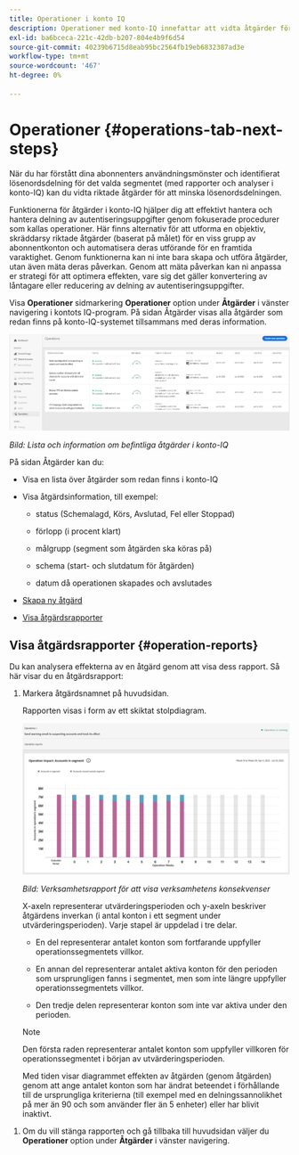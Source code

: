 ```yaml
---
title: Operationer i konto IQ
description: Operationer med konto-IQ innefattar att vidta åtgärder för att utföra automatisering och gruppåtgärder på prenumerantkonton och spåra deras effekter.
exl-id: ba6bceca-221c-42db-b207-804e4b9f6d54
source-git-commit: 40239b6715d8eab95bc2564fb19eb6832387ad3e
workflow-type: tm+mt
source-wordcount: '467'
ht-degree: 0%

---
```


# Operationer {#operations-tab-next-steps}

När du har förstått dina abonnenters användningsmönster och identifierat lösenordsdelning för det valda segmentet (med rapporter och analyser i konto-IQ) kan du vidta riktade åtgärder för att minska lösenordsdelningen.

Funktionerna för åtgärder i konto-IQ hjälper dig att effektivt hantera och hantera delning av autentiseringsuppgifter genom fokuserade procedurer som kallas operationer. Här finns alternativ för att utforma en objektiv, skräddarsy riktade åtgärder (baserat på målet) för en viss grupp av abonnentkonton och automatisera deras utförande för en framtida varaktighet. Genom funktionerna kan ni inte bara skapa och utföra åtgärder, utan även mäta deras påverkan. Genom att mäta påverkan kan ni anpassa er strategi för att optimera effekten, vare sig det gäller konvertering av låntagare eller reducering av delning av autentiseringsuppgifter.

Visa **Operationer** sidmarkering **Operationer** option under **Åtgärder** i vänster navigering i kontots IQ-program. På sidan Åtgärder visas alla åtgärder som redan finns på konto-IQ-systemet tillsammans med deras information.

![](assets/operations-page.png)

*Bild: Lista och information om befintliga åtgärder i konto-IQ*

På sidan Åtgärder kan du:

* Visa en lista över åtgärder som redan finns i konto-IQ

* Visa åtgärdsinformation, till exempel:

   * status (Schemalagd, Körs, Avslutad, Fel eller Stoppad)

   * förlopp (i procent klart)

   * målgrupp (segment som åtgärden ska köras på)

   * schema (start- och slutdatum för åtgärden)

   * datum då operationen skapades och avslutades

* [Skapa ny åtgärd](/help/AccountIQ/operation-affecting-user-segment.md)

* [Visa åtgärdsrapporter](#operation-reports)

<!--* Search from the list of operations using Search field

* Stop an operation.

* Create a duplicate operation.

* [Configure columns of Operations details page](#configure-columns)-->

## Visa åtgärdsrapporter {#operation-reports}

Du kan analysera effekterna av en åtgärd genom att visa dess rapport. Så här visar du en åtgärdsrapport:

1. Markera åtgärdsnamnet på huvudsidan.

   Rapporten visas i form av ett skiktat stolpdiagram.

   ![](assets/operation-impact-report.png)

   *Bild: Verksamhetsrapport för att visa verksamhetens konsekvenser*

   X-axeln representerar utvärderingsperioden och y-axeln beskriver åtgärdens inverkan (i antal konton i ett segment under utvärderingsperioden). Varje stapel är uppdelad i tre delar.

   * En del representerar antalet konton som fortfarande uppfyller operationssegmentets villkor.

   * En annan del representerar antalet aktiva konton för den perioden som ursprungligen fanns i segmentet, men som inte längre uppfyller operationssegmentets villkor.

   * Den tredje delen representerar konton som inte var aktiva under den perioden.
   >[!NOTE]
   >
   >Den första raden representerar antalet konton som uppfyller villkoren för operationssegmentet i början av utvärderingsperioden.

   Med tiden visar diagrammet effekten av åtgärden (genom åtgärden) genom att ange antalet konton som har ändrat beteendet i förhållande till de ursprungliga kriterierna (till exempel med en delningssannolikhet på mer än 90 och som använder fler än 5 enheter) eller har blivit inaktivt.

<!--For example, in the above image the variable on the y-axis is number of accounts. Looking at the graph you can compare the number of accounts that are in the operations' segment versus the number of accounts that are outside the operations segment at a particular time (such as week 2nd of the operations evaluation period). Therefore, you can analyze how over the evaluation period do number of accounts vary within the operation segment and outside the segment.

So, if your operation was to send out warning emails to suspecting accounts, and accounts in operations segment were those with sharing probability more than 90 and using more than 5 devices to stream content, then in the beginning of the evaluation period accounts in segment are more than 17 thousand. This number changes over the evaluation period as shown in the graph, thereby indicating the impact of operation. Based on the evaluation, you can take remedial measures on suspecting accounts, or continue with the operation, or adjust your strategy for better outcomes to curb credential sharing.-->

1. Om du vill stänga rapporten och gå tillbaka till huvudsidan väljer du **Operationer** option under **Åtgärder** i vänster navigering.

<!--

![](assets/operations-details.png)

*Figure: Operation details*
## Configure columns {#configure-columns}

You can select the icon to **Configure columns** on the top of the operations table.

![](assets/config-columns.png)

*Figure: Configure columns of Operations details page*-->
